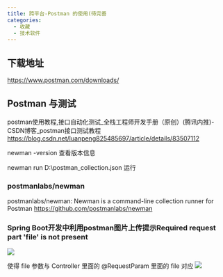 ```yaml
---
title: 跨平台-Postman 的使用(待完善
categories:
  - 收藏
  - 技术软件
---
```


## 下载地址

<https://www.postman.com/downloads/>

## Postman 与测试

postman使用教程,接口自动化测试_全栈工程师开发手册（原创）(腾讯内推)-CSDN博客_postman接口测试教程
<https://blog.csdn.net/luanpeng825485697/article/details/83507112>

newman -version 查看版本信息

newman run D:\postman_collection.json 运行

### postmanlabs/newman

postmanlabs/newman: Newman is a command-line collection runner for Postman
<https://github.com/postmanlabs/newman>

### Spring Boot开发中利用postman图片上传提示Required request part 'file' is not present

![](https://upload-images.jianshu.io/upload_images/1662509-eb472cbf9e0aa0cb.png?imageMogr2/auto-orient/strip%7CimageView2/2/w/1240)

使得 file 参数与 Controller 里面的 @RequestParam 里面的 file  对应
![](https://upload-images.jianshu.io/upload_images/1662509-d103f87d9e37c7e9.png?imageMogr2/auto-orient/strip%7CimageView2/2/w/1240)
